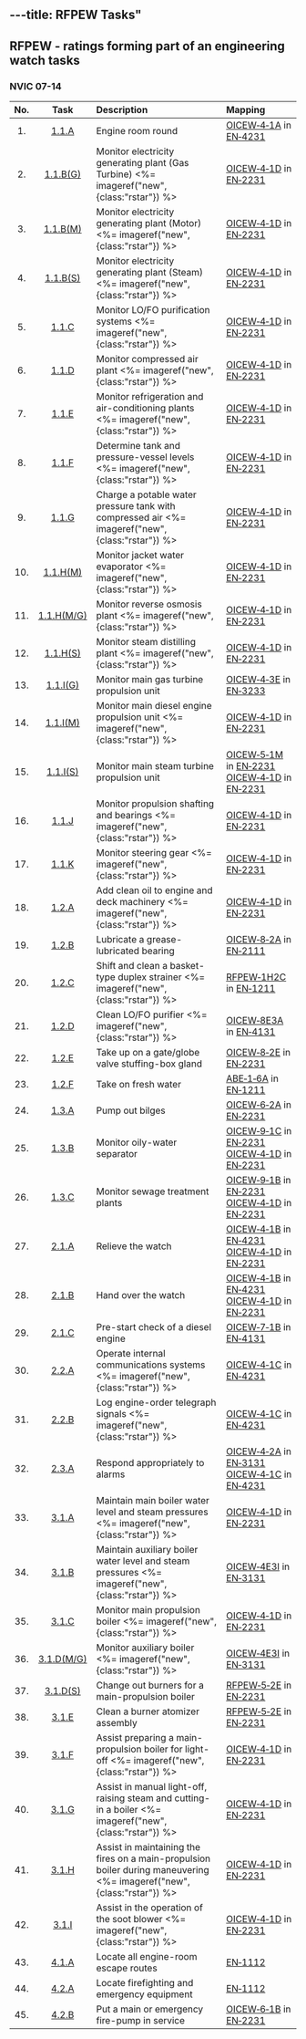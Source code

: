 ---title: RFPEW Tasks"
---



## RFPEW - ratings forming part of an engineering watch tasks

### NVIC 07-14

| No.   | Task | Description | Mapping |
|:-----:|:----:|:------------|:-------|
| 1. | [1.1.A](H0101A) | Engine room round | [OICEW‑4‑1A](OICEW-4-1A) in [EN‑4231](EN-4231)|
| 2. | [1.1.B(G)](H0101BG) | Monitor electricity generating plant (Gas Turbine) <%= imageref("new", {class:"rstar"}) %>  | [OICEW‑4‑1D](OICEW-4-1D) in [EN‑2231](EN-2231)|
| 3. | [1.1.B(M)](H0101BM) | Monitor electricity generating plant (Motor) <%= imageref("new", {class:"rstar"}) %>  | [OICEW‑4‑1D](OICEW-4-1D) in [EN‑2231](EN-2231)|
| 4. | [1.1.B(S)](H0101BS) | Monitor electricity generating plant (Steam) <%= imageref("new", {class:"rstar"}) %>  | [OICEW‑4‑1D](OICEW-4-1D) in [EN‑2231](EN-2231)|
| 5. | [1.1.C](H0101C) | Monitor LO/FO purification systems <%= imageref("new", {class:"rstar"}) %>  | [OICEW‑4‑1D](OICEW-4-1D) in [EN‑2231](EN-2231)|
| 6. | [1.1.D](H0101D) | Monitor compressed air plant <%= imageref("new", {class:"rstar"}) %>  | [OICEW‑4‑1D](OICEW-4-1D) in [EN‑2231](EN-2231)|
| 7. | [1.1.E](H0101E) | Monitor refrigeration and air-conditioning plants <%= imageref("new", {class:"rstar"}) %>  | [OICEW‑4‑1D](OICEW-4-1D) in [EN‑2231](EN-2231)|
| 8. | [1.1.F](H0101F) | Determine tank and pressure-vessel levels <%= imageref("new", {class:"rstar"}) %>  | [OICEW‑4‑1D](OICEW-4-1D) in [EN‑2231](EN-2231)|
| 9. | [1.1.G](H0101G) | Charge a potable water pressure tank with compressed air <%= imageref("new", {class:"rstar"}) %>  | [OICEW‑4‑1D](OICEW-4-1D) in [EN‑2231](EN-2231)|
| 10. | [1.1.H(M)](H0101HM) | Monitor jacket water evaporator <%= imageref("new", {class:"rstar"}) %>  | [OICEW‑4‑1D](OICEW-4-1D) in [EN‑2231](EN-2231)|
| 11. | [1.1.H(M/G)](H0101HMG) | Monitor reverse osmosis plant <%= imageref("new", {class:"rstar"}) %>  | [OICEW‑4‑1D](OICEW-4-1D) in [EN‑2231](EN-2231)|
| 12. | [1.1.H(S)](H0101HS) | Monitor steam distilling plant <%= imageref("new", {class:"rstar"}) %>  | [OICEW‑4‑1D](OICEW-4-1D) in [EN‑2231](EN-2231)|
| 13. | [1.1.I(G)](H0101IG) | Monitor main gas turbine propulsion unit | [OICEW‑4‑3E](OICEW-4-3E) in [EN‑3233](EN-3233)|
| 14. | [1.1.I(M)](H0101IM) | Monitor main diesel engine propulsion unit <%= imageref("new", {class:"rstar"}) %>  | [OICEW‑4‑1D](OICEW-4-1D) in [EN‑2231](EN-2231)|
| 15. | [1.1.I(S)](H0101IS) | Monitor main steam turbine propulsion unit | [OICEW‑5‑1M](OICEW-5-1M) in [EN‑2231](EN-2231)<br/>[OICEW‑4‑1D](OICEW-4-1D) in [EN‑2231](EN-2231)|
| 16. | [1.1.J](H0101J) | Monitor propulsion shafting and bearings <%= imageref("new", {class:"rstar"}) %>  | [OICEW‑4‑1D](OICEW-4-1D) in [EN‑2231](EN-2231)|
| 17. | [1.1.K](H0101K) | Monitor steering gear <%= imageref("new", {class:"rstar"}) %>  | [OICEW‑4‑1D](OICEW-4-1D) in [EN‑2231](EN-2231)|
| 18. | [1.2.A](H0102A) | Add clean oil to engine and deck machinery <%= imageref("new", {class:"rstar"}) %>  | [OICEW‑4‑1D](OICEW-4-1D) in [EN‑2231](EN-2231)|
| 19. | [1.2.B](H0102B) | Lubricate a grease-lubricated bearing | [OICEW‑8‑2A](OICEW-8-2A) in [EN‑2111](EN-2111)|
| 20. | [1.2.C](H0102C) | Shift and clean a basket-type duplex strainer <%= imageref("new", {class:"rstar"}) %>  | [RFPEW‑1H2C](RFPEW-1H2C) in [EN‑1211](EN-1211)|
| 21. | [1.2.D](H0102D) | Clean LO/FO purifier <%= imageref("new", {class:"rstar"}) %>  | [OICEW‑8E3A](OICEW-8E3A) in [EN‑4131](EN-4131)|
| 22. | [1.2.E](H0102E) | Take up on a gate/globe valve stuffing-box gland | [OICEW‑8‑2E](OICEW-8-2E) in [EN‑2231](EN-2231)|
| 23. | [1.2.F](H0102F) | Take on fresh water | [ABE‑1‑6A](ABE-1-6A) in [EN‑1211](EN-1211)|
| 24. | [1.3.A](H0103A) | Pump out bilges | [OICEW‑6‑2A](OICEW-6-2A) in [EN‑2231](EN-2231)|
| 25. | [1.3.B](H0103B) | Monitor oily-water separator | [OICEW‑9‑1C](OICEW-9-1C) in [EN‑2231](EN-2231)<br/>[OICEW‑4‑1D](OICEW-4-1D) in [EN‑2231](EN-2231)|
| 26. | [1.3.C](H0103C) | Monitor sewage treatment plants | [OICEW‑9‑1B](OICEW-9-1B) in [EN‑2231](EN-2231)<br/>[OICEW‑4‑1D](OICEW-4-1D) in [EN‑2231](EN-2231)|
| 27. | [2.1.A](H0201A) | Relieve the watch | [OICEW‑4‑1B](OICEW-4-1B) in [EN‑4231](EN-4231)<br/>[OICEW‑4‑1D](OICEW-4-1D) in [EN‑2231](EN-2231)|
| 28. | [2.1.B](H0201B) | Hand over the watch | [OICEW‑4‑1B](OICEW-4-1B) in [EN‑4231](EN-4231)<br/>[OICEW‑4‑1D](OICEW-4-1D) in [EN‑2231](EN-2231)|
| 29. | [2.1.C](H0201C) | Pre-start check of a diesel engine | [OICEW‑7‑1B](OICEW-7-1B) in [EN‑4131](EN-4131)|
| 30. | [2.2.A](H0202A) | Operate internal communications systems <%= imageref("new", {class:"rstar"}) %>  | [OICEW‑4‑1C](OICEW-4-1C) in [EN‑4231](EN-4231)|
| 31. | [2.2.B](H0202B) | Log engine-order telegraph signals <%= imageref("new", {class:"rstar"}) %>  | [OICEW‑4‑1C](OICEW-4-1C) in [EN‑4231](EN-4231)|
| 32. | [2.3.A](H0203A) | Respond appropriately to alarms | [OICEW‑4‑2A](OICEW-4-2A) in [EN‑3131](EN-3131)<br/>[OICEW‑4‑1C](OICEW-4-1C) in [EN‑4231](EN-4231)|
| 33. | [3.1.A](H0301A) | Maintain main boiler water level and steam pressures <%= imageref("new", {class:"rstar"}) %>  | [OICEW‑4‑1D](OICEW-4-1D) in [EN‑2231](EN-2231)|
| 34. | [3.1.B](H0301B) | Maintain auxiliary boiler water level and steam pressures <%= imageref("new", {class:"rstar"}) %>  | [OICEW‑4E3I](OICEW-4E3I) in [EN‑3131](EN-3131)|
| 35. | [3.1.C](H0301C) | Monitor main propulsion boiler <%= imageref("new", {class:"rstar"}) %>  | [OICEW‑4‑1D](OICEW-4-1D) in [EN‑2231](EN-2231)|
| 36. | [3.1.D(M/G)](H0301DMG) | Monitor auxiliary boiler <%= imageref("new", {class:"rstar"}) %>  | [OICEW‑4E3I](OICEW-4E3I) in [EN‑3131](EN-3131)|
| 37. | [3.1.D(S)](H0301DS) | Change out burners for a main-propulsion boiler | [RFPEW‑5‑2E](RFPEW-5-2E) in [EN‑2231](EN-2231)|
| 38. | [3.1.E](H0301E) | Clean a burner atomizer assembly | [RFPEW‑5‑2E](RFPEW-5-2E) in [EN‑2231](EN-2231)|
| 39. | [3.1.F](H0301F) | Assist preparing a main-propulsion boiler for light-off <%= imageref("new", {class:"rstar"}) %>  | [OICEW‑4‑1D](OICEW-4-1D) in [EN‑2231](EN-2231)|
| 40. | [3.1.G](H0301G) | Assist in manual light-off, raising steam and cutting-in a boiler <%= imageref("new", {class:"rstar"}) %>  | [OICEW‑4‑1D](OICEW-4-1D) in [EN‑2231](EN-2231)|
| 41. | [3.1.H](H0301H) | Assist in maintaining the fires on a main-propulsion boiler during maneuvering <%= imageref("new", {class:"rstar"}) %>  | [OICEW‑4‑1D](OICEW-4-1D) in [EN‑2231](EN-2231)|
| 42. | [3.1.I](H0301I) | Assist in the operation of the soot blower <%= imageref("new", {class:"rstar"}) %>  | [OICEW‑4‑1D](OICEW-4-1D) in [EN‑2231](EN-2231)|
| 43. | [4.1.A](H0401A) | Locate all engine-room escape routes | [EN‑1112](EN-1112)|
| 44. | [4.2.A](H0402A) | Locate firefighting and emergency equipment | [EN‑1112](EN-1112)|
| 45. | [4.2.B](H0402B) | Put a main or emergency fire-pump in service | [OICEW‑6‑1B](OICEW-6-1B) in [EN‑2231](EN-2231)|
